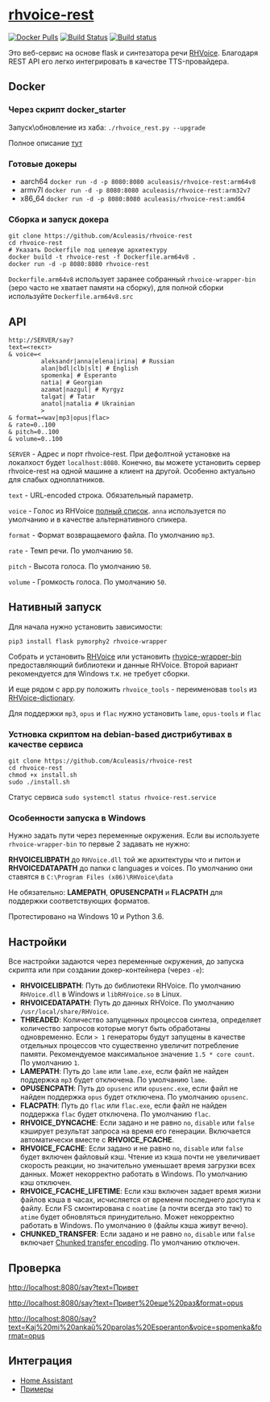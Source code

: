 [rhvoice-rest](https://github.com/Aculeasis/rhvoice-rest)
============
[![Docker Pulls](https://img.shields.io/docker/pulls/aculeasis/rhvoice-rest.svg)](https://hub.docker.com/r/aculeasis/rhvoice-rest/)
[![Build Status](https://travis-ci.com/Aculeasis/rhvoice-rest.svg?branch=master)](https://travis-ci.com/Aculeasis/rhvoice-rest)
[![Build status](https://ci.appveyor.com/api/projects/status/29ytf0mctba4akox/branch/master?svg=true)](https://ci.appveyor.com/project/Aculeasis/rhvoice-rest/branch/master)

Это веб-сервис на основе flask и синтезатора речи [RHVoice](https://github.com/Olga-Yakovleva/RHVoice). Благодаря REST API его легко интегрировать в качестве TTS-провайдера.

## Docker
### Через скрипт docker_starter
Запуск\обновление из хаба: `./rhvoice_rest.py --upgrade`

Полное описание [тут](https://github.com/Aculeasis/docker-starter)

### Готовые докеры
- aarch64 `docker run -d -p 8080:8080 aculeasis/rhvoice-rest:arm64v8`
- armv7l `docker run -d -p 8080:8080 aculeasis/rhvoice-rest:arm32v7`
- x86_64 `docker run -d -p 8080:8080 aculeasis/rhvoice-rest:amd64`

### Сборка и запуск докера
    git clone https://github.com/Aculeasis/rhvoice-rest
    cd rhvoice-rest
    # Указать Dockerfile под целевую архитектуру
    docker build -t rhvoice-rest -f Dockerfile.arm64v8 .
    docker run -d -p 8080:8080 rhvoice-rest

`Dockerfile.arm64v8` использует заранее собранный `rhvoice-wrapper-bin` (зеро часто не хватает памяти на сборку), для полной сборки используйте `Dockerfile.arm64v8.src`
    
## API
    http://SERVER/say?
    text=<текст>
    & voice=<
             aleksandr|anna|elena|irina| # Russian
             alan|bdl|clb|slt| # English
             spomenka| # Esperanto
             natia| # Georgian
             azamat|nazgul| # Kyrgyz
             talgat| # Tatar
             anatol|natalia # Ukrainian
             >
    & format=<wav|mp3|opus|flac>
    & rate=0..100
    & pitch=0..100
    & volume=0..100
`SERVER` - Адрес и порт rhvoice-rest. При дефолтной установке на локалхост будет `localhost:8080`.
Конечно, вы можете установить сервер rhvoice-rest на одной машине а клиент на другой. Особенно актуально для слабых одноплатников. 

`text` - URL-encoded строка. Обязательный параметр.

`voice` - Голос из RHVoice [полный список](https://github.com/Olga-Yakovleva/RHVoice/wiki/Latest-version-%28Russian%29).
`anna` используется по умолчанию и в качестве альтернативного спикера.

`format` - Формат возвращаемого файла. По умолчанию `mp3`.

`rate` - Темп речи. По умолчанию `50`.

`pitch` - Высота голоса. По умолчанию `50`.

`volume` - Громкость голоса. По умолчанию `50`.

## Нативный запуск
Для начала нужно установить зависимости:

`pip3 install flask pymorphy2 rhvoice-wrapper`

Собрать и установить [RHVoice](https://github.com/Olga-Yakovleva/RHVoice) или установить [rhvoice-wrapper-bin](https://github.com/Aculeasis/rhvoice-wrapper-bin) предоставляющий библиотеки и данные RHVoice. Второй вариант рекомендуется для Windows т.к. не требует сборки.

И еще рядом с app.py положить `rhvoice_tools` - переименовав `tools` из [RHVoice-dictionary](https://github.com/vantu5z/RHVoice-dictionary).

Для поддержки `mp3`, `opus` и `flac` нужно установить `lame`, `opus-tools` и `flac`

### Устновка скриптом на debian-based дистрибутивах в качестве сервиса
    git clone https://github.com/Aculeasis/rhvoice-rest
    cd rhvoice-rest
    chmod +x install.sh
    sudo ./install.sh
Статус сервиса `sudo systemctl status rhvoice-rest.service`

### Особенности запуска в Windows
Нужно задать пути через переменные окружения. Если вы используете `rhvoice-wrapper-bin` то первые 2 задавать не нужно:

**RHVOICELIBPATH** до `RHVoice.dll` той же архитектуры что и питон и **RHVOICEDATAPATH** до папки с languages и voices. По умолчанию они ставятся в `C:\Program Files (x86)\RHVoice\data`

Не обязательно: **LAMEPATH**, **OPUSENCPATH** и **FLACPATH** для поддержки соответствующих форматов.

Протестировано на Windows 10 и Python 3.6.

## Настройки
Все настройки задаются через переменные окружения, до запуска скрипта или при создании докер-контейнера (через `-e`):
- **RHVOICELIBPATH**: Путь до библиотеки RHVoice. По умолчанию `RHVoice.dll` в Windows и `libRHVoice.so` в Linux.
- **RHVOICEDATAPATH**:  Путь до данных RHVoice. По умолчанию `/usr/local/share/RHVoice`.
- **THREADED**: Количество запущенных процессов синтеза, определяет количество запросов которые могут быть обработаны одновременно. Если `> 1` генераторы будут запущены в качестве отдельных процессов что существенно увеличит потребление памяти. Рекомендуемое максимальное значение `1.5 * core count`. По умолчанию `1`.
- **LAMEPATH**: Путь до `lame` или `lame.exe`, если файл не найден поддержка `mp3` будет отключена. По умолчанию `lame`.
- **OPUSENCPATH**: Путь до `opusenc` или `opusenc.exe`, если файл не найден поддержка `opus` будет отключена. По умолчанию `opusenc`.
- **FLACPATH**: Путь до `flac` или `flac.exe`, если файл не найден поддержка `flac` будет отключена. По умолчанию `flac`.
- **RHVOICE_DYNCACHE**: Если задано и не равно `no`, `disable` или `false` кэширует результат запроса на время его генерации. Включается автоматически вместе с **RHVOICE_FCACHE**.
- **RHVOICE_FCACHE**: Если задано и не равно `no`, `disable` или `false` будет включен файловый кэш. Чтение из кэша почти не увеличивает скорость реакции, но значительно уменьшает время загрузки всех данных. Может некорректно работать в Windows. По умолчанию кэш отключен.
- **RHVOICE_FCACHE_LIFETIME**: Если кэш включен задает время жизни файлов кэша в часах, исчисляется от времени последнего доступа к файлу. Если FS смонтирована с `noatime` (а почти всегда это так) то `atime` будет обновляться принудительно. Может некорректно работать в Windows. По умолчанию `0` (файлы кэша живут вечно).
- **CHUNKED_TRANSFER**: Если задано и не равно `no`, `disable` или `false` включает [Chunked transfer encoding](https://en.wikipedia.org/wiki/Chunked_transfer_encoding). По умолчанию отключен.

## Проверка
<http://localhost:8080/say?text=Привет>

<http://localhost:8080/say?text=Привет%20еще%20раз&format=opus>

<http://localhost:8080/say?text=Kaj%20mi%20ankaŭ%20parolas%20Esperanton&voice=spomenka&format=opus>

## Интеграция
- [Home Assistant](https://github.com/mgarmash/ha-rhvoice-tts)
- [Примеры](https://github.com/Aculeasis/rhvoice-rest/tree/master/example)
